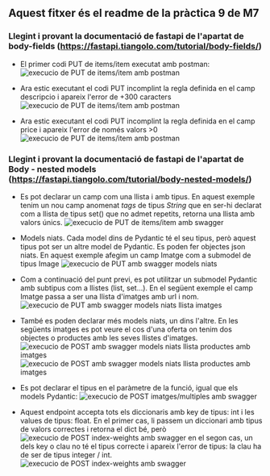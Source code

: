 ## Aquest fitxer és el readme de la pràctica 9 de M7

### Llegint i provant la documentació de fastapi de l'apartat de body-fields (https://fastapi.tiangolo.com/tutorial/body-fields/)

+ El primer codi PUT de items/item executat amb postman:
![execucio de PUT de items/item amb postman](put1.jpg)

+ Ara estic executant el codi PUT incomplint la regla definida en el camp descripcio i apareix l'error de +300 caracters
![execucio de PUT de items/item amb postman](put2.jpg)

+ Ara estic executant el codi PUT incomplint la regla definida en el camp price i apareix l'error de només valors >0
![execucio de PUT de items/item amb postman](put3.jpg)

### Llegint i provant la documentació de fastapi de l'apartat de Body - nested models (https://fastapi.tiangolo.com/tutorial/body-nested-models/)
+ Es pot declarar un camp com una llista i amb tipus. 
En aquest exemple tenim un nou camp anomenat _tags_ de tipus _String_ que en ser-hi declarat com a llista de tipus set() que no admet repetits, retorna una llista amb valors únics.
![execucio de PUT de items/item amb swagger](nested1.jpg)

+ Models niats. Cada model dins de Pydantic té el seu tipus, però aquest tipus pot ser un altre model de Pydantic.
Es poden fer objectes json niats. En aquest exemple afegim un camp Imatge com a submodel de tipus Image
![execucio de PUT amb swagger models niats](nested2.jpg)

+ Com a continuació del punt previ, es pot utilitzar un submodel Pydantic amb subtipus com a llistes (list, set...).
En el següent exemple el camp Imatge passa a ser una llista d'imatges amb url i nom.
![execucio de PUT amb swagger models niats llista imatges](nested3.jpg)

+ També es poden declarar més models niats, un dins l'altre.
En les següents imatges es pot veure el cos d'una oferta on tenim dos objectes o productes amb les seves llistes d'imatges.  
![execucio de POST amb swagger models niats llista productes amb imatges](nested4.jpg)
![execucio de POST amb swagger models niats llista productes amb imatges](nested5.jpg)


+ Es pot declarar el tipus en el paràmetre de la funció, igual que els models Pydantic:
![execucio de POST imatges/multiples amb swagger](nested6.jpg)


+ Aquest endpoint accepta tots els diccionaris amb key de tipus: int i les values de tipus: float.
En el primer cas, li passem un diccionari amb tipus de valors correctes i retorna el dict bé, però 
![execucio de POST index-weights amb swagger](nested7.jpg)
en el segon cas, un dels key o clau no té el tipus correcte i apareix l'error de tipus: la clau ha de ser de tipus integer / int.
![execucio de POST index-weights amb swagger](nested8.jpg)




